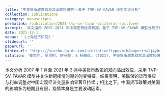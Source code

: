 ```yaml
---
title: "中美货币政策双向溢出效应研究——基于 TVP-SV-FAVAR 模型实证分析"
collection: publications
category: manuscripts
permalink: /publication/2021-tvp-sv-favar-bilateral-spillover
excerpt: '本文运用 2007-2021 年中美宏观经济数据，基于 TVP-SV-FAVAR 模型分析货币政策的双向溢出效应，重点考察新冠疫情期间的时变特征，发现美联储政策对中国影响显著且持续，而中国政策对美国多呈短期效应。'
date: 2021-12-1
venue: '《上海经济研究》'
slidesurl: ''
paperurl: ''
bibtexurl: 'https://xueshu.baidu.com/u/citation?type=bib&paperid=1j4y0xv0323w08h0k54j0pq0ab717811'
citation: '崔百胜, 吴澄明, 鲍冠豪, & 杨朝远. (2021). 中美货币政策双向溢出效应研究——基于tvp-sv-favar模型实证分析. 上海经济研究, 33(12), 94-110.'
---
```

本文分析 2007 年 1 月至 2021 年 3 月中美货币政策的双向溢出效应，采用 TVP-SV-FAVAR 模型并关注新冠疫情时期的时变特征。结果表明，美联储的货币供应与利率调整对中国宏观经济变量影响显著且持续；相比之下，中国货币政策对美国的影响多为短期且有限，疫情本身是主要波动因素。
